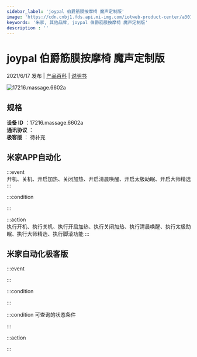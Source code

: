 ```yaml
---
sidebar_label: 'joypal 伯爵筋膜按摩椅 魔声定制版'
image: 'https://cdn.cnbj1.fds.api.mi-img.com/iotweb-product-center/a3015dded4ea0a2a80753a7db6b9bd93_拟物图.png?GalaxyAccessKeyId=AKVGLQWBOVIRQ3XLEW&Expires=9223372036854775807&Signature=Rz0SUA5ghMRomficPOX8WlJ3nvY='
keywords: '米家, 其他品牌, joypal 伯爵筋膜按摩椅 魔声定制版'
description : ''
---
```

# joypal 伯爵筋膜按摩椅 魔声定制版

2021/6/17 发布 | [产品百科](https://home.mi.com/webapp/content/baike/product/index.html?model=17216.massage.6602a/) | [说明书](https://home.mi.com/views/introduction.html?model=17216.massage.6602a&region=cn)

![17216.massage.6602a](https://cdn.cnbj1.fds.api.mi-img.com/iotweb-product-center/a3015dded4ea0a2a80753a7db6b9bd93_拟物图.png?GalaxyAccessKeyId=AKVGLQWBOVIRQ3XLEW&Expires=9223372036854775807&Signature=Rz0SUA5ghMRomficPOX8WlJ3nvY=)

## 规格  
> 
**设备 ID** ：17216.massage.6602a  
**通讯协议** ：  
**极客版**  ： 待补充 


## 米家APP自动化  

:::event  
开机、关机、开启加热、关闭加热、开启清晨唤醒、开启太极助眠、开启大师精选
:::

:::condition  

:::

:::action   
执行开机、执行关机、执行开启加热、执行关闭加热、执行清晨唤醒、执行太极助眠、执行大师精选、执行脚滚功能
:::

## 米家自动化极客版  

:::event  

:::

:::condition  

:::

:::condition 可查询的状态条件  

:::

:::action  

:::

        
